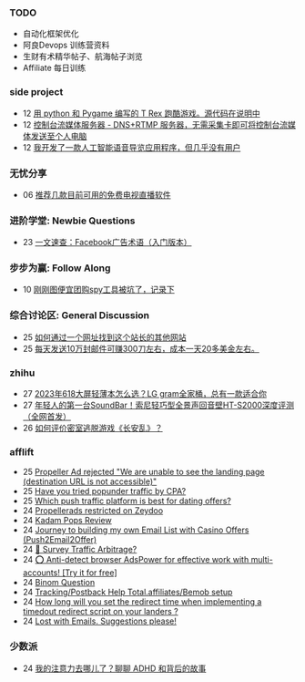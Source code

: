 ### TODO
-  自动化框架优化
-  阿良Devops 训练营资料
-  生财有术精华帖子、航海帖子浏览
-  Affiliate 每日训练

### side project
<!-- sideproject:START -->
-  12 [用 python 和 Pygame 编写的 T Rex 跑酷游戏。源代码在说明中](https://www.youtube.com/watch?v=pZySIXSelCA)
-  12 [控制台流媒体服务器 - DNS+RTMP 服务器，无需采集卡即可将控制台流媒体发送至个人电脑](https://github.com/Aioros/console-streaming-server)
-  12 [我开发了一款人工智能语音导览应用程序，但几乎没有用户](https://www.reddit.com/r/SideProject/comments/18gpp0e/ive_built_an_ai_audio_tour_app_but_have_almost_no/)<!-- sideproject:END -->


### 无忧分享
<!-- ruyo:START -->
-  06 [推荐几款目前可用的免费电视直播软件](https://51.ruyo.net/18608.html)<!-- ruyo:END -->

### 进阶学堂: Newbie Questions
<!-- advertcn1:START -->
-  23 [一文速查：Facebook广告术语（入门版本）](https://www.advertcn.com/thread-114093-1-1.html)<!-- advertcn1:END -->

### 步步为赢: Follow Along
<!-- advertcn2:START -->
-  10 [刚刚图便宜团购spy工具被坑了，记录下](https://www.advertcn.com/thread-113954-1-1.html)<!-- advertcn2:END -->

### 综合讨论区: General Discussion
<!-- advertcn3:START -->
-  25 [如何通过一个网址找到这个站长的其他网站](https://www.advertcn.com/thread-114100-1-1.html)
-  25 [每天发送10万封邮件可赚300刀左右，成本一天20多美金左右。](https://www.advertcn.com/thread-114099-1-1.html)<!-- advertcn3:END -->


### zhihu
<!-- zhihu:START -->
-  27 [2023年618大屏轻薄本怎么选？LG gram全家桶，总有一款适合你](http://zhuanlan.zhihu.com/p/632641888?utm_campaign=rss&utm_medium=rss&utm_source=rss&utm_content=title)
-  27 [年轻人的第一台SoundBar！索尼轻巧型全景声回音壁HT-S2000深度评测（全网首发）](http://zhuanlan.zhihu.com/p/630990296?utm_campaign=rss&utm_medium=rss&utm_source=rss&utm_content=title)
-  26 [如何评价密室逃脱游戏《长安乱》？](http://www.zhihu.com/question/563950552/answer/3045961312?utm_campaign=rss&utm_medium=rss&utm_source=rss&utm_content=title)<!-- zhihu:END -->

### afflift
<!-- afflift:START -->
-  25 [Propeller Ad rejected &quot;We are unable to see the landing page &lpar;destination URL is not accessible&rpar;&quot;](https://afflift.com/f/threads/propeller-ad-rejected-we-are-unable-to-see-the-landing-page-destination-url-is-not-accessible.12699/)
-  25 [Have you tried popunder traffic by CPA?](https://afflift.com/f/threads/have-you-tried-popunder-traffic-by-cpa.6522/)
-  25 [Which push traffic platform is best for dating offers?](https://afflift.com/f/threads/which-push-traffic-platform-is-best-for-dating-offers.12698/)
-  24 [Propellerads restricted on Zeydoo](https://afflift.com/f/threads/propellerads-restricted-on-zeydoo.12482/)
-  24 [Kadam Pops Review](https://afflift.com/f/threads/kadam-pops-review.12694/)
-  24 [Journey to building my own Email List with Casino Offers &lpar;Push2Email2Offer&rpar;](https://afflift.com/f/threads/journey-to-building-my-own-email-list-with-casino-offers-push2email2offer.12696/)
-  24 [🚦 Survey Traffic Arbitrage?](https://afflift.com/f/threads/%F0%9F%9A%A6-survey-traffic-arbitrage.12508/)
-  24 [⭕ Anti-detect browser AdsPower for effective work with multi-accounts! [Try it for free]](https://afflift.com/f/threads/%E2%AD%95-anti-detect-browser-adspower-for-effective-work-with-multi-accounts-try-it-for-free.8805/)
-  24 [Binom Question](https://afflift.com/f/threads/binom-question.12623/)
-  24 [Tracking/Postback Help Total.affiliates/Bemob setup](https://afflift.com/f/threads/tracking-postback-help-total-affiliates-bemob-setup.12697/)
-  24 [How long will you set the redirect time when implementing a timedout redirect script on your landers ?](https://afflift.com/f/threads/how-long-will-you-set-the-redirect-time-when-implementing-a-timedout-redirect-script-on-your-landers.12674/)
-  24 [Lost with Emails. Suggestions please!](https://afflift.com/f/threads/lost-with-emails-suggestions-please.12695/)<!-- afflift:END -->

### 少数派
<!-- sspai:START -->
-  24 [我的注意力去哪儿了？聊聊 ADHD 和背后的故事](https://sspai.com/post/86560)<!-- sspai:END -->
